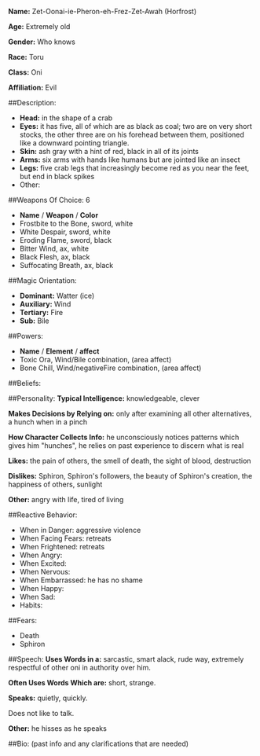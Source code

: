 **Name:** Zet-Oonai-ie-Pheron-eh-Frez-Zet-Awah (Horfrost)

**Age:** Extremely old

**Gender:** Who knows

**Race:** Toru

**Class:** Oni

**Affiliation:** Evil

##Description:
- **Head:** in the shape of a crab
- **Eyes:** it has five, all of which are as black as coal; two are on very short stocks, the other three are on his forehead between them, positioned like a downward pointing triangle. 
- **Skin:** ash gray with a hint of red, black in all of its joints
- **Arms:** six arms with hands like humans but are jointed like an insect
- **Legs:** five crab legs that increasingly become red as you near the feet, but end in black spikes
- Other: 

##Weapons Of Choice: 6
- **Name** / **Weapon** / **Color**
- Frostbite to the Bone, sword, white
- White Despair, sword, white
- Eroding Flame, sword, black
- Bitter Wind, ax, white
- Black Flesh, ax, black
- Suffocating Breath, ax, black

##Magic Orientation:
- **Dominant:** Watter (ice)
- **Auxiliary:** Wind
- **Tertiary:** Fire
- **Sub:** Bile

##Powers:
- **Name** / **Element** / **affect**
- Toxic Ora, Wind/Bile combination, (area affect)
- Bone Chill, Wind/negativeFire combination,
 (area affect)

##Beliefs:

##Personality:
**Typical Intelligence:** knowledgeable, clever

**Makes Decisions by Relying on:** only after examining all other alternatives, a hunch when in a pinch

**How Character Collects Info:** he unconsciously notices patterns which gives him "hunches", he relies on past experience to discern what is real

**Likes:** the pain of others, the smell of death, the sight of blood, destruction

**Dislikes:** Sphiron, Sphiron's followers, the beauty of Sphiron's creation, the happiness of others, sunlight 

**Other:** angry with life, tired of living

##Reactive Behavior:
- When in Danger: aggressive violence
- When Facing Fears: retreats
- When Frightened: retreats
- When Angry: 
- When Excited: 
- When Nervous: 
- When Embarrassed: he has no shame
- When Happy: 
- When Sad: 
- Habits: 

##Fears:
- Death
- Sphiron

##Speech:
**Uses Words in a:** sarcastic, smart alack, rude way, extremely respectful of other oni in authority over him.

**Often Uses Words Which are:** short, strange.

**Speaks:** quietly, quickly.

Does not like to talk.

**Other:** he hisses as he speaks

##Bio:
(past info and any clarifications that are needed)
